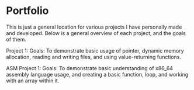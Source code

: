 # Portfolio
This is just a general location for various projects I have personally made and developed. Below is a general overview of each project, and the goals of them.

Project 1:
Goals: To demonstrate basic usage of pointer, dynamic memory allocation, reading and writing files, and using value-returning functions.

ASM Project 1:
Goals: To demonstrate basic understanding of x86_64 assembly language usage, and creating a basic function, loop, and working with an array within it.
